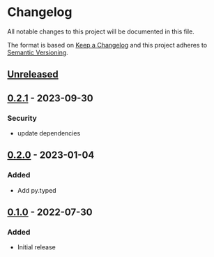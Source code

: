 Changelog
=========
All notable changes to this project will be documented in this file.

The format is based on [Keep a Changelog](http://keepachangelog.com/en/1.0.0/)
and this project adheres to [Semantic Versioning](http://semver.org/spec/v2.0.0.html).

[Unreleased](https://github.com/jshwi/turba/compare/v0.2.1...HEAD)
------------------------------------------------------------------------

[0.2.1](https://github.com/jshwi/turba/releases/tag/v0.2.1) - 2023-09-30
------------------------------------------------------------------------
### Security
- update dependencies

[0.2.0](https://github.com/jshwi/turba/releases/tag/v0.2.0) - 2023-01-04
------------------------------------------------------------------------
### Added
- Add py.typed

[0.1.0](https://github.com/jshwi/turba/releases/tag/v0.1.0) - 2022-07-30
------------------------------------------------------------------------
### Added
- Initial release
